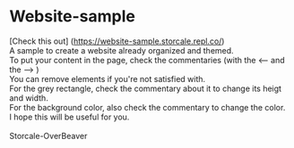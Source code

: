 # Website-sample
[Check this out] (https://website-sample.storcale.repl.co/)
<br>
A sample to create a website already organized and themed.
<br>
To put your content in the page, check the commentaries (with the <-- and the --> )
<br>
You can remove elements if you're not satisfied with.
<br>
For the grey rectangle, check the commentary about it to change its heigt and width.
<br>
For the background color, also check the commentary to change the color.
<br>
I hope this will be useful for you.
<br>
<br>
Storcale-OverBeaver


